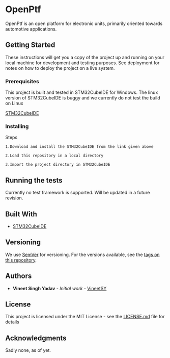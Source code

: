 # OpenPtf

OpenPtf is an open platform for electronic units, primarily oriented towards automotive applications.

## Getting Started

These instructions will get you a copy of the project up and running on your local machine for development and testing purposes. See deployment for notes on how to deploy the project on a live system.

### Prerequisites

This project is built and tested in STM32CubeIDE for Windows. The linux version of STM32CubeIDE is buggy and we currently do not test the build on Linux

[STM32CubeIDE](https://www.st.com/en/development-tools/stm32cubeide.html)

### Installing

Steps

```
1.Download and install the STM32CubeIDE from the link given above
```
```
2.Load this repository in a local directory
```
```
3.Import the project directory in STM32CubeIDE
```

## Running the tests

Currently no test framework is supported. Will be updated in a future revision.

## Built With

* [STM32CubeIDE](https://www.st.com/en/development-tools/stm32cubeide.html)

## Versioning

We use [SemVer](http://semver.org/) for versioning. For the versions available, see the [tags on this repository](https://github.com/your/project/tags). 

## Authors

* **Vineet Singh Yadav** - *Initial work* - [VineetSY](https://github.com/VineetSY)

## License

This project is licensed under the MIT License - see the [LICENSE.md](LICENSE.md) file for details

## Acknowledgments

Sadly none, as of yet.

